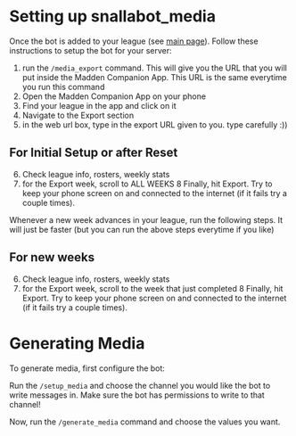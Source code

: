 # Setting up snallabot_media

Once the bot is added to your league (see [main page](README.md)). Follow these instructions to setup the bot for your server:

1. run the `/media_export` command. This will give you the URL that you will put inside the Madden Companion App. This URL is the same everytime you run this command
2. Open the Madden Companion App on your phone
3. Find your league in the app and click on it
4. Navigate to the Export section
5. in the web url box, type in the export URL given to you. type carefully :))

## For Initial Setup or after Reset

6. Check league info, rosters, weekly stats
7. for the Export week, scroll to ALL WEEKS
8  Finally, hit Export. Try to keep your phone screen on and connected to the internet (if it fails try a couple times).

Whenever a new week advances in your league, run the following steps. It will just be faster (but you can run the above steps everytime if you like)

## For new weeks

6. Check league info, rosters, weekly stats
7. for the Export week, scroll to the week that just completed
8  Finally, hit Export. Try to keep your phone screen on and connected to the internet (if it fails try a couple times).

# Generating Media

To generate media, first configure the bot:

Run the `/setup_media` and choose the channel you would like the bot to write messages in. Make sure the bot has permissions to write to that channel!

Now, run the `/generate_media` command and choose the values you want. 
